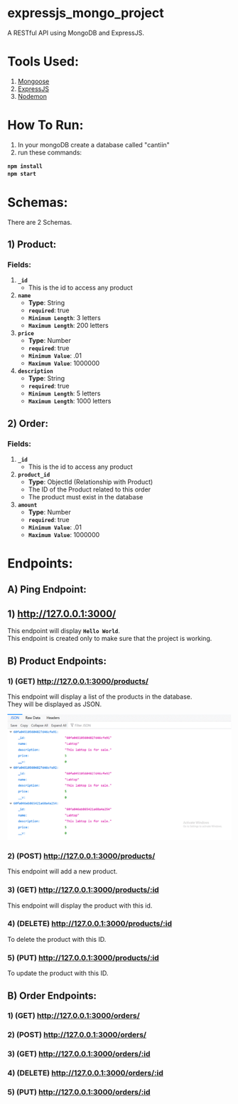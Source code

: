 # expressjs_mongo_project
A RESTful API using MongoDB and ExpressJS.


# Tools Used:

1. [Mongoose](https://www.npmjs.com/package/mongoose)
2. [ExpressJS](https://www.npmjs.com/package/express)
2. [Nodemon](https://www.npmjs.com/package/nodemon)






# How To Run:


1. In your mongoDB create a database called "cantiin"  
2. run these commands:


<b>

```bash
npm install
npm start
```

</b>





# Schemas:

There are 2 Schemas.  

## 1) Product:

### Fields:
1. **`_id`**
	- This is the id to access any product
2. **`name`**
	- **Type**: String
	- **`required`**: true
	- **`Minimum Length`**: 3 letters
	- **`Maximum Length`**: 200 letters
3. **`price`**
	- **Type**: Number
	- **`required`**: true
	- **`Minimum Value`**: .01
	- **`Maximum Value`**: 1000000
4. **`description`**
	- **Type**: String
	- **`required`**: true
	- **`Minimum Length`**: 5 letters
	- **`Maximum Length`**: 1000 letters

## 2) Order:

### Fields:


1. **`_id`**
	- This is the id to access any product
2. **`product_id`**
	- **Type**: ObjectId (Relationship with Product)
	- The ID of the Product related to this order
	- The product must exist in the database
3. **`amount`**
	- **Type**: Number
	- **`required`**: true
	- **`Minimum Value`**: .01
	- **`Maximum Value`**: 1000000





# Endpoints:

## A) Ping Endpoint:

## 1) http://127.0.0.1:3000/
This endpoint will display **`Hello World`**.  
This endpoint is created only to make sure that the project is working.  





## B) Product Endpoints:

### 1) (GET) http://127.0.0.1:3000/products/
This endpoint will display a list of the products in the database.  
They will be displayed as JSON.  

<img src="images/list.gif">

### 2) (POST) http://127.0.0.1:3000/products/
This endpoint will add a new product.

### 3) (GET) http://127.0.0.1:3000/products/:id
This endpoint will display the product with this id.

### 4) (DELETE) http://127.0.0.1:3000/products/:id
To delete the product with this ID.

### 5) (PUT) http://127.0.0.1:3000/products/:id
To update the product with this ID.









## B) Order Endpoints:

### 1) (GET) http://127.0.0.1:3000/orders/
### 2) (POST) http://127.0.0.1:3000/orders/
### 3) (GET) http://127.0.0.1:3000/orders/:id
### 4) (DELETE) http://127.0.0.1:3000/orders/:id
### 5) (PUT) http://127.0.0.1:3000/orders/:id












